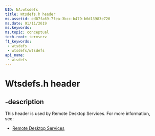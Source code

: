 ```yaml
---
UID: NA:wtsdefs
title: Wtsdefs.h header
ms.assetid: ed07fa69-7fea-3bcc-b479-b6d13983e720
ms.date: 01/11/2019
ms.keywords: 
ms.topic: conceptual
tech.root: termserv
f1_keywords:
 - wtsdefs
 - wtsdefs/wtsdefs
api_name:
 - wtsdefs
---
```


# Wtsdefs.h header


## -description

This header is used by Remote Desktop Services. For more information, see:

- [Remote Desktop Services](../_termserv/index.md)

